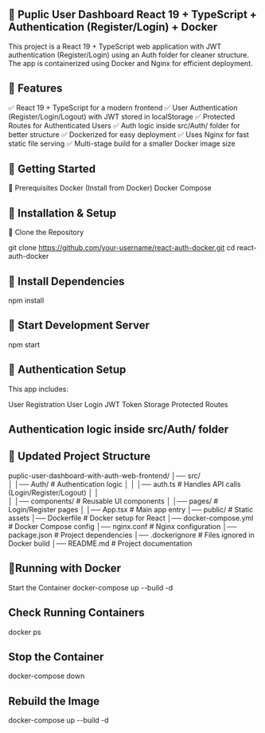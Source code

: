 ## 🚀 Puplic User Dashboard React 19 + TypeScript + Authentication (Register/Login) + Docker
This project is a React 19 + TypeScript web application with JWT authentication (Register/Login) using an Auth folder for cleaner structure. The app is containerized using Docker and Nginx for efficient deployment.

## 📌 Features
✅ React 19 + TypeScript for a modern frontend
✅ User Authentication (Register/Login/Logout) with JWT stored in localStorage
✅ Protected Routes for Authenticated Users
✅ Auth logic inside src/Auth/ folder for better structure
✅ Dockerized for easy deployment
✅ Uses Nginx for fast static file serving
✅ Multi-stage build for a smaller Docker image size

## 📌 Getting Started
🔹 Prerequisites
Docker (Install from Docker)
Docker Compose

## 📌  Installation & Setup

🔹 Clone the Repository

git clone https://github.com/your-username/react-auth-docker.git
cd react-auth-docker

## 🔹 Install Dependencies
npm install
              
## 🔹 Start Development Server
npm start

## 📌 Authentication Setup
This app includes:

User Registration
User Login
JWT Token Storage
Protected Routes

## Authentication logic inside src/Auth/ folder

## 📍 Updated Project Structure


puplic-user-dashboard-with-auth-web-frontend/
│── src/                   
│   │── Auth/             # Authentication logic
│   │   │── auth.ts  # Handles API calls (Login/Register/Logout)
│   │  
│   │── components/        # Reusable UI components
│   │── pages/             # Login/Register pages
│   │── App.tsx            # Main app entry
│── public/                # Static assets
│── Dockerfile             # Docker setup for React
│── docker-compose.yml     # Docker Compose config
│── nginx.conf             # Nginx configuration
│── package.json           # Project dependencies
│── .dockerignore          # Files ignored in Docker build
│── README.md              # Project documentation



## 📌Running with Docker
Start the Container
docker-compose up --build -d

## Check Running Containers
docker ps

## Stop the Container

docker-compose down
            
## Rebuild the Image

docker-compose up --build -d
